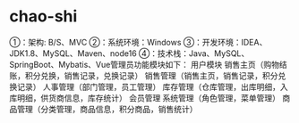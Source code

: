 # chao-shi
①：架构: B/S、MVC ②：系统环境：Windows ③：开发环境：IDEA、JDK1.8、MySQL、Maven、node16 ④：技术栈：Java、MySQL、SpringBoot、Mybatis、Vue管理员功能模块如下： 用户模块 销售主页（购物结账，积分兑换，销售记录，兑换记录） 销售管理（销售主页，销售记录，积分兑换记录） 人事管理（部门管理，员工管理） 库存管理（仓库管理，出库明细，入库明细，供货商信息，库存统计） 会员管理 系统管理（角色管理，菜单管理） 商品管理（分类管理，商品信息，积分商品，销售统计）
